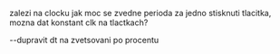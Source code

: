 
zalezi na clocku jak moc se zvedne perioda za jedno stisknuti tlacitka, mozna dat konstant clk na tlactkach?

--dupravit dt  na zvetsovani po procentu
